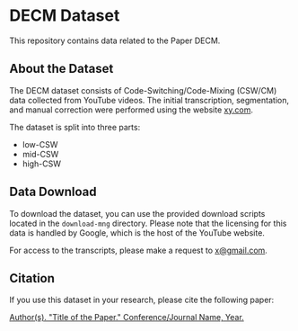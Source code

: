 # DECM Dataset

This repository contains data related to the Paper DECM.

## About the Dataset

The DECM dataset consists of Code-Switching/Code-Mixing (CSW/CM) data collected from YouTube videos. The initial transcription, segmentation, and manual correction were performed using the website [xy.com](https://www.xy.com).

The dataset is split into three parts:
- low-CSW
- mid-CSW
- high-CSW

## Data Download

To download the dataset, you can use the provided download scripts located in the `download-mng` directory. Please note that the licensing for this data is handled by Google, which is the host of the YouTube website.

For access to the transcripts, please make a request to x@gmail.com.

## Citation

If you use this dataset in your research, please cite the following paper:

[Author(s). "Title of the Paper." Conference/Journal Name, Year.](https://link-to-paper)
